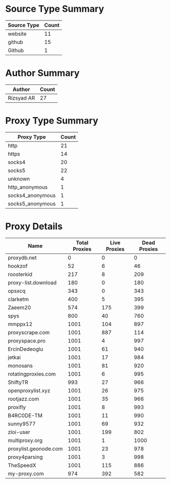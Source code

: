 # Source Type Summary

| Source Type | Count |
|-------------|-------|
| website | 11 |
| github | 15 |
| Github | 1 |


# Author Summary

| Author | Count |
|--------|-------|
| Rizsyad AR | 27 |


# Proxy Type Summary

| Proxy Type | Count |
|------------|-------|
| http | 21 |
| https | 14 |
| socks4 | 20 |
| socks5 | 22 |
| unknown | 4 |
| http_anonymous | 1 |
| socks4_anonymous | 1 |
| socks5_anonymous | 1 |


# Proxy Details

| Name | Total Proxies | Live Proxies | Dead Proxies |
|------|---------------|--------------|---------------|
| proxydb.net | 0 | 0 | 0 |
| hookzof | 52 | 6 | 46 |
| roosterkid | 217 | 8 | 209 |
| proxy-list.download | 180 | 0 | 180 |
| opsxcq | 343 | 0 | 343 |
| clarketm | 400 | 5 | 395 |
| Zaeem20 | 574 | 175 | 399 |
| spys | 800 | 40 | 760 |
| mmppx12 | 1001 | 104 | 897 |
| proxyscrape.com | 1001 | 887 | 114 |
| proxyspace.pro | 1001 | 4 | 997 |
| ErcinDedeoglu | 1001 | 61 | 940 |
| jetkai | 1001 | 17 | 984 |
| monosans | 1001 | 81 | 920 |
| rotatingproxies.com | 1001 | 6 | 995 |
| ShiftyTR | 993 | 27 | 966 |
| openproxylist.xyz | 1001 | 26 | 975 |
| rootjazz.com | 1001 | 35 | 966 |
| proxifly | 1001 | 8 | 993 |
| B4RC0DE-TM | 1001 | 11 | 990 |
| sunny9577 | 1001 | 69 | 932 |
| zloi-user | 1001 | 199 | 802 |
| multiproxy.org | 1001 | 1 | 1000 |
| proxylist.geonode.com | 1001 | 23 | 978 |
| proxy4parsing | 1001 | 3 | 998 |
| TheSpeedX | 1001 | 115 | 886 |
| my-proxy.com | 974 | 392 | 582 |
